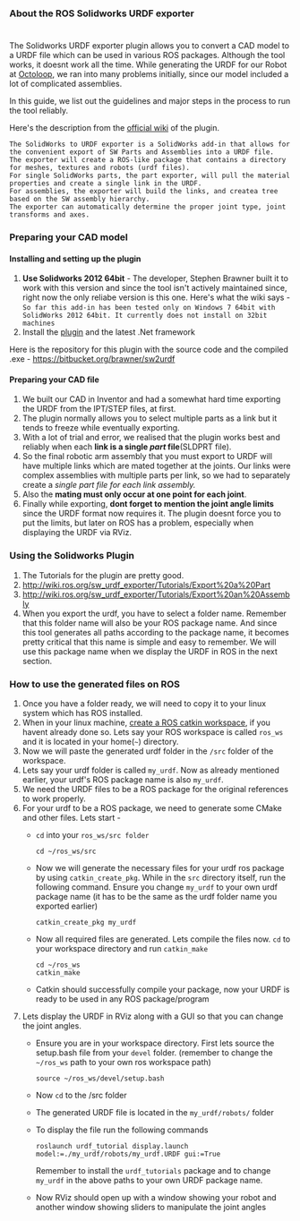 

### About the ROS Solidworks URDF exporter

#
The Solidworks URDF exporter plugin allows you to convert a CAD model to a URDF file which can be used in various ROS packages.
Although the tool works, it doesnt work all the time. While generating the URDF for our Robot at [Octoloop](http://octoloop.in), we ran into many problems initially, since our model included a lot of complicated assemblies.

In this guide, we list out the guidelines and major steps in the process to run the tool reliably.

Here's the description from the [official wiki][wiki] of the plugin.
```
The SolidWorks to URDF exporter is a SolidWorks add-in that allows for the convenient export of SW Parts and Assemblies into a URDF file. 
The exporter will create a ROS-like package that contains a directory for meshes, textures and robots (urdf files). 
For single SolidWorks parts, the part exporter, will pull the material properties and create a single link in the URDF. 
For assemblies, the exporter will build the links, and createa tree based on the SW assembly hierarchy. 
The exporter can automatically determine the proper joint type, joint transforms and axes.
```

### Preparing your CAD model

#### Installing and setting up the plugin
1. __Use Solidworks 2012 64bit__ - The developer, Stephen Brawner built it to work with this version and since the tool isn't actively maintained since, right now the only reliabe version is this one. Here's what the wiki says - 
`So far this add-in has been tested only on Windows 7 64bit with SolidWorks 2012 64bit. It currently does not install on 32bit machines`
2. Install the [plugin][plugin_dl] and the latest .Net framework

Here is the repository for this plugin with the source code and the compiled .exe - https://bitbucket.org/brawner/sw2urdf

#### Preparing your CAD file

1. We built our CAD in Inventor and had a somewhat hard time exporting the URDF from the IPT/STEP files, at first.
2. The plugin normally allows you to select multiple parts as a link but it tends to freeze while eventually exporting.
3. With a lot of trial and error, we realised that the plugin works best and reliably when each **link is a single _part_ file**(SLDPRT file). 
4. So the final robotic arm assembly that you must export to URDF will have multiple links which are mated together at the joints.
Our links were complex assemblies with multiple parts per link, so we had to separately create a *single part file for each link assembly.* 
5. Also the **mating must only occur at one point for each joint**. 
6. Finally while exporting, **dont forget to mention the joint angle limits** since the URDF format now requires it. The plugin doesnt force you to put the limits, but later on ROS has a problem, especially when displaying the URDF via RViz.

### Using the Solidworks Plugin

1. The Tutorials for the plugin are pretty good.
2. http://wiki.ros.org/sw_urdf_exporter/Tutorials/Export%20a%20Part
3. http://wiki.ros.org/sw_urdf_exporter/Tutorials/Export%20an%20Assembly
4. When you export the urdf, you have to select a folder name. Remember that this folder name will also be your ROS package name. And since this tool generates all paths according to the package name, it becomes pretty critical that this name is simple and easy to remember. We will use this package name when we display the URDF in ROS in the next section.

### How to use the generated files on ROS

1. Once you have a folder ready, we will need to copy it to your linux system which has ROS installed.
2. When in your linux machine, [create a ROS catkin workspace](http://wiki.ros.org/catkin/Tutorials/create_a_workspace), if you havent already done so. Lets say your ROS workspace is called `ros_ws` and it is located in your home(`~`) directory.
3. Now we will paste the generated urdf folder in the `/src` folder of the workspace.
4. Lets say your urdf folder is called `my_urdf`. Now as already mentioned earlier, your urdf's ROS package name is also `my_urdf`. 
5. We need the URDF files to be a ROS package for the original references to work properly.
6. For your urdf to be a ROS package, we need to generate some CMake and other files. Lets start -
   -  `cd` into your `ros_ws/src folder`
   
      ```
      cd ~/ros_ws/src
      ```
   - Now we will generate the necessary files for your urdf ros package by using `catkin_create_pkg`. While in the `src` directory itself, run the following command. Ensure you change `my_urdf` to your own urdf package name (it has to be the same as the urdf folder name you exported earlier)
   
     ```
     catkin_create_pkg my_urdf
     ```
   - Now all required files are generated. Lets compile the files now. `cd` to your workspace directory and run `catkin_make`
      
      ```
      cd ~/ros_ws
      catkin_make
      ```
   - Catkin should successfully compile your package, now your URDF is ready to be used in any ROS package/program
 7. Lets display the URDF in RViz along with a GUI so that you can change the joint angles.
 	- Ensure you are in your workspace directory. First lets source the setup.bash file from your `devel` folder. (remember to change the `~/ros_ws` path to your own ros workspace path)
 	  
      ```
      source ~/ros_ws/devel/setup.bash
      ```
 	- Now `cd` to the /src folder
 	- The generated URDF file is located in the `my_urdf/robots/` folder
 	- To display the file run the following commands
 		
        ```
        roslaunch urdf_tutorial display.launch model:=./my_urdf/robots/my_urdf.URDF gui:=True 
    	```
        Remember to install the `urdf_tutorials` package and to change `my_urdf` in the above paths to your own URDF package name.
    - Now RViz should open up with a window showing your robot and another window showing sliders to manipulate the joint angles

[wiki]: http://wiki.ros.org/sw_urdf_exporter
[plugin_dl]: https://bitbucket.org/brawner/sw2urdf/raw/27e55e0a7a64015f3c6d707cf38fe9a6975ef1c0/INSTALL/Output/sw2urdfSetup.exe

